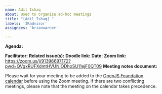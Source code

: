 ```yaml
---
name: Adil Ishaq 
about: Used to organize ad-hoc meetings
title: "[Adil Ishaq] "
labels: 'IRadvisor'
assignees: 'brianwarner'

---
```


**Agenda:**

**Facilitator:** 
**Related issue(s):** 
**Doodle link:** 
**Date:** 
**Zoom link:** https://zoom.us/j/91398697172?pwd=QVgxRUFXdmtHVUNiODhoSU11ejF0QT09
**Meeting notes document:** 

Please wait for your meeting to be added to the [OpenJS Foundation calendar](https://calendar.openjsf.org) before using the Zoom meeting. If there are two conflicting meetings, please note that the meeting on the calendar takes precedence.
